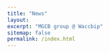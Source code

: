 ```yaml
---
title: "News"
layout: 
excerpt: "MGCB group @ Waccbip"
sitemap: false
permalink: /index.html
---
```


